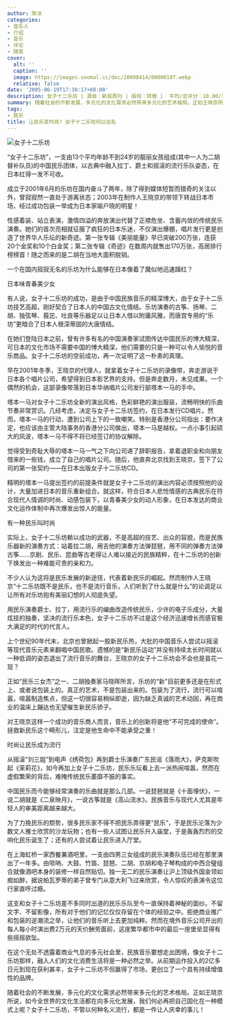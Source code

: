 ```yaml
---
author: 陈冰
categories:
- 音乐人
- 介绍
- 音乐
- 评论
- 随笔
cover:
  alt: ''
  caption: ''
  image: https://images.soomal.cc/doc/20090414/00000107.webp
  relative: false
date: '2005-06-19T17:38:17+08:00'
description: 女子十二乐坊 | 源自：新民周刊 | 版权：转载 |  平均/总评分：10.00/10
summary: 随着社会的不断发展，多元化的文化需求必然带来多元化的艺术格局。正如王晓京所说，如今全世界的文化生活都在向多元化发展，我们何必再把自己固化在一种模式上呢？女子十二乐坊，不管以何种名义流行，都是一件让人庆幸的事儿
tags:
- 民乐
title: 让民乐变时尚? 女子十二乐坊何以出名
---
```


![女子十二乐坊](https://images.soomal.cc/doc/20090414/00000107.webp)



“女子十二乐坊”，一支由13个平均年龄不到24岁的靓丽女孩组成(其中一人为二胡替补队员)的中国民乐团体，以古典中融入拉丁、爵士和摇滚的流行乐队姿态，在日本红得一发不可收。

成立于2001年6月的乐坊在国内奋斗了两年，除了得到媒体短暂而猎奇的关注以外，曾寂寂然一直处于游离状态；2003年在制作人王晓京的带领下转战日本市场，经过成功包装一举成为日本家喻户晓的明星！

性感着装、站立表演，激情四溢的奔放演出代替了正襟危坐、含蓄内敛的传统民乐演奏。她们的首次亮相就征服了疯狂的日本乐迷，不仅演出爆棚，唱片发行更是创造了世界华人乐坛的新奇迹。第一张专辑《美丽能量》早已突破200万张，连获20个金奖和10个白金奖；第二张专辑《奇迹》在数周内就售出170万张，高居排行榜榜首！随之而来的是二胡在当地大面积脱销。

一个在国内寂寂无名的乐坊为什么能够在日本像着了魔似地迅速蹿红？

日本味青春美少女

有人说，女子十二乐坊的成功，是由于中国民族音乐的精深博大，由于女子十二乐坊技艺高超，刚好契合了日本人的中国古文化情结。乐坊演奏的古筝、扬琴、二胡、独弦琴、莪芘、吐良等乐器足以让日本人借以附庸风雅，而唐宫专用的“乐坊”更暗合了日本人根深蒂固的大唐情结。

在她们登陆日本之前，曾有许多有名的中国演奏家试图传达中国民乐的博大精深，可日本的文化市场不需要中国的博大精深，他们需要的只是一种可以令人愉悦的音乐商品。女子十二乐坊的空前成功，再一次证明了这一朴素的真理。

早在2001年冬季，王晓京的代理人，就拿着女子十二乐坊的录像带，奔走游说于日本各个唱片公司，希望得到日本影艺界的支持。但是奔走数月，未见成果。一个偶然的机会，这部录像带落到日本华纳唱片公司发行部塔本一马的手中。

塔本一马对女子十二乐坊全新的演出风格，色彩鲜艳的演出服装，流畅明快的乐曲节奏非常赏识。几经考虑，决定与女子十二乐坊签约，在日本发行CD唱片。然而，塔本一马的行动，遭到公司上下的一致嘲笑。特别是香港分公司指出：要作决定，也应该由主管大陆事务的香港分公司做出，塔本一马是越权。一点小事引起硕大的风波，塔本一马不得不将已经签订的协议解除。

觉得受到奇耻大辱的塔本一马一气之下向公司递了辞职报告，拿着退职金和向朋友借来的一些钱，成立了自己的唱片公司。随后，他直奔北京找到王晓京，签下了公司的第一张契约――在日本出版女子十二乐坊CD。

精明的塔本一马提出签约的前提条件就是女子十二乐坊的演出内容必须按照他的设计，大量加进日本的音乐重新组合。就这样，符合日本人悲怆情感的古典民乐在符合现代人情调的时尚、动感包装下，以青春美少女的动人形象，在日本发达的商业文化运作体制中再次爆发出惊人的能量。

有一种民乐叫时尚

实际上，女子十二乐坊赖以成功的武器，不是高超的技艺、出众的容貌，而是民族乐器新的演奏方式：站着拉二胡，用吉他的演奏方法弹琵琶，用不同的弹奏方法弹古筝……京剧、民乐、昆曲等古老得让人难以接近的民族精粹，在十二乐坊的创新下焕发出一种难能可贵的亲和力。

不少人认为这将是民乐发展的新途径，代表着新民乐的崛起。然而制作人王晓京“十二乐坊既不是民乐，也不是流行音乐，人们听到了什么就是什么”的论调足以让所有对乐坊抱有美丽幻想的人彻底失望。

用民乐演奏爵士、拉丁，用流行乐的编曲改造传统民乐，少许的电子乐成分，大量炫技的独奏，坚决的流行乐本色，女子十二乐坊不过是这个经济迅速增长而感官极大满足的时代的代言人。

上个世纪90年代末，北京也曾掀起一股新民乐热，大批的中国音乐人尝试以摇滚等现代音乐元素来翻唱中国民歌。遗憾的是“新民乐运动”并没有持续太长时间就以一种低调的姿态退出了流行音乐的舞台，王晓京的女子十二乐坊会不会也是昙花一现？

正如“民乐三女杰”之一、二胡独奏家马晓晖所言，乐坊的“新”目前更多还是在形式上、或者说包装上的。真正的艺术，不是包装出来的。包装为了流行，流行可以喧嚣，喧嚣制造焦点，但这一切很容易稍纵即逝，因为缺乏真诚的艺术动因，再在商业的温床上蹦达也无望催生新民乐骄子。

对王晓京这样一个成功的音乐商人而言，音乐上的创新将是他“不可完成的使命”。拯救新民乐这个畸形儿，注定是他生命中不能承受之重！

时尚让民乐成为流行

从摇滚“刘三姐”到电声《绣荷包》再到爵士乐演奏广东民谣《落雨大》，萨克斯吹起《茉莉花》，如今再加上女子十二乐坊，民乐乐坛看上去一派热闹喧嚣，然而在虚假繁荣的背后，难掩传统民乐萎靡不振的事实。

中国民乐而今能够经常演奏的乐曲就是那么几部。一说琵琶就是《十面埋伏》，一说二胡就是《二泉映月》，一说古筝就是《高山流水》。民族音乐与现代人尤其是年轻人的审美距离越来越大。

为了力挽民乐的颓势，很多民乐家不得不把民乐弄得更“民乐”，于是民乐沦落为少数文人雅士欣赏的沙龙玩物；也有一些人试图让民乐升入庙堂，于是轰轰烈烈的交响化民乐诞生了；还有的人尝试着让民乐进入厅堂。

在上海虹桥一家西餐兼酒吧里，一支由四男三女组成的民乐演奏队伍已经在那里演出了一年多。由唢呐、大鼓、竹笛、琵琶、二胡、京胡和电子琴构成的中西合璧组合就像酒吧本身的装修一样自然贴切。独一无二的民乐演奏让沪上顶级外国金领如痴如醉，据说帕瓦罗蒂的弟子曾专门从意大利飞过来欣赏，令人惊叹的表演令这位行家直呼过瘾。

这支和女子十二乐坊差不多同时出道的民乐乐队至今一直保持着神秘的面纱。不留文字、不留影像，所有对于他们的记忆仅仅存留在个体的经验之中。拒绝商业推广和包装的逆潮流之举，让他们的音乐听上去更加纯粹。然而在境外音乐公司开出的每人每小时演出费2万元的天价酬劳面前，这座繁华都市中的最后一座堡垒显得有些摇摇欲坠。

在这个无处不透露着商业气息的多元社会里，民族音乐要想走出困境，像女子十二乐坊那样，融入人们的文化消费生活将是一种必然之举。从前期运作投入的2亿多日元到现在获利甚丰，女子十二乐坊不但赢得了市场，更创立了一个具有持续增值性的品牌。

随着社会的不断发展，多元化的文化需求必然带来多元化的艺术格局。正如王晓京所说，如今全世界的文化生活都在向多元化发展，我们何必再把自己固化在一种模式上呢？女子十二乐坊，不管以何种名义流行，都是一件让人庆幸的事儿！